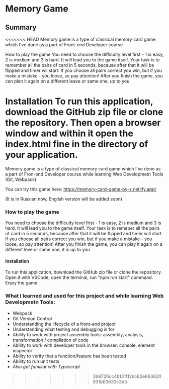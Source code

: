# Memory Game

## Summary

<<<<<<< HEAD
Memory game is a type of classical memory card game which I've done as a part of Front-end Developer course

How to play the game
You need to choose the difficulty level first - 1 is easy, 2 is medium and 3 is hard. It will lead you to the game itself. Your task is to remember all the pairs of card in 5 seconds, because after that it will be flipped and timer wil start. If you choose all pairs correct you win, but if you make a mistake - you loose, so pay attention!
After you finish the game, you can plan it again on a different leave or same one, up to you

Installation
To run this application, download the GitHub zip file or clone the repository. Then open a browser window and within it open the index.html fine in the directory of your application.
=======
Memory game is a type of classical memory card game which I've done as a part of Fron-end Developer course while learning Web Developmetn Tools (Git, Webpack)

You can try this game here: https://memory-card-game-by-z.netlify.app/

(It is in Russian now, English version will be added soon)

### How to play the game
You need to choose the difficulty level first - 1 is easy, 2 is medium and 3 is hard. It will lead you to the game itself. Your task is to remeber all the pairs of card in 5 seconds, because after that it will be flipped and timer will start. If you choose all pairs correct you win, but if you make a mistake - you loose, so pay attention! 
After you finish the game, you can play it again on a different leve or same one, it is up to you

#### Installation
To run this application, download the GitHub zip file or clone the repository. Open it with VSCode, open the terminal, run "npm run start" command. Enjoy the game

### What I learned and used for this project and while learning Web Developmetn Tools:
* Webpack
* Git Version Control 
* Understanding the lifecycle of a front-end project
* Understanding what testing and debugging is for
* Ability to work with project assembly tools: assembly, analysis, transformation / compilation of code
* Ability to work with developer tools in the browser: console, element inspector
* Ability to verify that a function/feature has been tested
* Ability to run unit tests
* *Also got familiar with Typescript*


>>>>>>> 2b8720cc4b131f12bc62e863620931b83633c3b5
